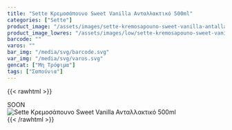 ```yaml
---
title: "Sette Κρεμοσάπουνο Sweet Vanilla Ανταλλακτικό 500ml"
categories: ["Sette"]
product_image: "/assets/images/sette-kremosapouno-sweet-vanilla-antallaktiko-500ml.jpg"
product_image_lowres: "/assets/images/low/sette-kremosapouno-sweet-vanilla-antallaktiko-500ml.jpg"
barcode: ""
varos: ""
bar_img: "/media/svg/barcode.svg"
var_img: "/media/svg/varos.svg"
gencat: ["Μη Τρόφιμα"]
tags: ["Σαπούνια"]
---
```

{{< rawhtml >}}

<div class="sload420"><div class="product">SOON<br><div class="pimg"><img alt="Sette Κρεμοσάπουνο Sweet Vanilla Ανταλλακτικό 500ml" title="Sette Κρεμοσάπουνο Sweet Vanilla Ανταλλακτικό 500ml" src="/assets/images/sette-kremosapouno-sweet-vanilla-antallaktiko-500ml.jpg"></div></div></div>
{{< /rawhtml >}}


